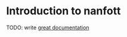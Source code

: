 # Introduction to nanfott

TODO: write [great documentation](http://jacobian.org/writing/great-documentation/what-to-write/)
